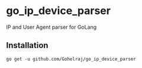 # go_ip_device_parser
IP and User Agent parser for GoLang

## Installation

```
go get -u github.com/Gohelraj/go_ip_device_parser
```
